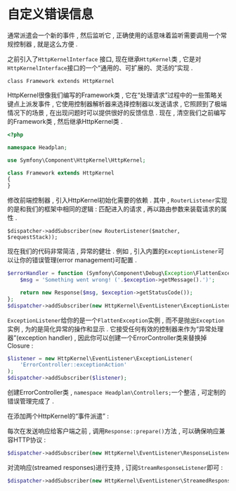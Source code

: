 # 自定义错误信息

通常派遣会一个新的事件 , 然后监听它 , 正确使用的话意味着监听需要调用一个常规控制器 , 就是这么方便 .

之前引入了`HttpKernelInterface` 接口, 现在继承`HttpKernel`类 , 它是对`HttpKernelInterface`接口的一个“通用的、可扩展的、灵活的”实现 .

```
class Framework extends HttpKernel
```

HttpKernel很像我们编写的Framework类 , 它在“处理请求”过程中的一些策略关键点上派发事件 , 它使用控制器解析器来选择控制器以发送请求 , 它照顾到了极端情况下的场景 , 在出现问题时可以提供很好的反馈信息 . 现在 , 清空我们之前编写的Framework类 , 然后继承HttpKernel类 .

```php
<?php

namespace Headplan;

use Symfony\Component\HttpKernel\HttpKernel;

class Framework extends HttpKernel
{
}
```

修改前端控制器 , 引入HttpKernel初始化需要的依赖 . 其中 , `RouterListener`实现的是和我们的框架中相同的逻辑 : 匹配进入的请求 , 再以路由参数来装载请求的属性 .

```
$dispatcher->addSubscriber(new RouterListener($matcher, $requestStack));
```

现在我们的代码非常简洁 , 异常的健壮 . 例如 , 引入内置的`ExceptionListener`可以让你的错误管理\(error management\)可配置 .

```php
$errorHandler = function (Symfony\Component\Debug\Exception\FlattenException $exception) {
    $msg = 'Something went wrong! ('.$exception->getMessage().')';

    return new Response($msg, $exception->getStatusCode());
};
$dispatcher->addSubscriber(new HttpKernel\EventListener\ExceptionListener($errorHandler));
```

`ExceptionListener`给你的是一个`FlattenException`实例 , 而不是抛出`Exception`实例 , 为的是简化异常的操作和显示 . 它接受任何有效的控制器来作为“异常处理器”\(exception handler\) , 因此你可以创建一个ErrorController类来替换掉Closure :

```php
$listener = new HttpKernel\EventListener\ExceptionListener(
    'ErrorController::exceptionAction'
);
$dispatcher->addSubscriber($listener);
```

创建ErrorController类 , `namespace Headplan\Controllers;`一个整洁 , 可定制的错误管理完成了 .

在添加两个HttpKernel的“事件派遣” : 

每次在发送响应给客户端之前 , 调用`Response::prepare()`方法 , 可以确保响应兼容HTTP协议 : 

```php
$dispatcher->addSubscriber(new HttpKernel\EventListener\ResponseListener('UTF-8'));
```

对流响应\(streamed responses\)进行支持  , 订阅`StreamResponseListener`即可 : 

```php
$dispatcher->addSubscriber(new HttpKernel\EventListener\StreamedResponseListener());
```



